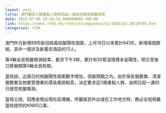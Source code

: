 ```yaml
---
layout: post
title: 澳門要求三類重點人群明日起一連四日接受核酸檢測
date: 2022-07-05 18:54:54.000000000 +08:00
link: https://news.rthk.hk/rthk/ch/component/k2/1656324-20220705.htm
categories: rthk
---
```


澳門昨日新增89宗新冠病毒核酸陽性個案，上月18日以來累計941宗，新增兩個群組，其中一個涉及新葡京酒店的13人。

第4輪全民核酸檢測結束，截至下午3時，累計有50管混樣樣本呈陽性，明日至後日將展開第5輪全民核檢。

當局說，近兩日的核酸陽性個案數字增加，但屬預期之內，由於保安服務業、清潔服務業及物業管理業的感染風險較高，決定要求這3類重點人群，由明日起一連四日接受核酸檢測。

當局又說，因應疫情出現社區傳播，呼籲居民外出或在工作地方時，務必全程佩戴當局提供的KN95口罩。

